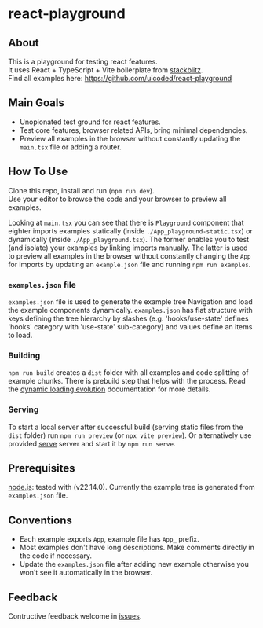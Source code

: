 # react-playground

## About

This is a playground for testing react features.  
It uses React + TypeScript + Vite boilerplate from [stackblitz](https://stackblitz.com/).  
Find all examples here: https://github.com/uicoded/react-playground

## Main Goals

- Unopionated test ground for react features.
- Test core features, browser related APIs, bring minimal dependencies.
- Preview all examples in the browser without constantly updating the `main.tsx` file or adding a router.

## How To Use

Clone this repo, install and run (`npm run dev`).  
Use your editor to browse the code and your browser to preview all examples.

Looking at `main.tsx` you can see that there is `Playground` component that eighter imports examples statically (inside `./App_playground-static.tsx`) or dynamically (inside `./App_playground.tsx`). The former enables you to test (and isolate) your examples by linking imports manually. The latter is used to preview all examples in the browser without constantly changing the `App` for imports by updating an `example.json` file and running `npm run examples`.

### `examples.json` file

`examples.json` file is used to generate the example tree Navigation and load the example components dynamically. `examples.json` has flat structure with keys defining the tree hierarchy by slashes (e.g. 'hooks/use-state' defines 'hooks' category with 'use-state' sub-category) and values define an items to load.

### Building

`npm run build` creates a `dist` folder with all examples and code splitting of example chunks. There is prebuild step that helps with the process. Read the [dynamic loading evolution](docs/decisions/dynamic-loading-evolution.md) documentation for more details.

### Serving

To start a local server after successful build (serving static files from the `dist` folder) run `npm run preview` (or `npx vite preview`). Or alternatively use provided [serve](https://www.npmjs.com/package/serve) server and start it by `npm run serve`.

## Prerequisites

[node.js](https://nodejs.org/en): tested with (v22.14.0).
Currently the example tree is generated from `examples.json` file.

## Conventions

- Each example exports `App`, example file has `App_` prefix.
- Most examples don't have long descriptions. Make comments directly in the code if necessary.
- Update the `examples.json` file after adding new example otherwise you won't see it automatically in the browser.

## Feedback

Contructive feedback welcome in [issues](https://github.com/uicoded/react-playground/issues).
